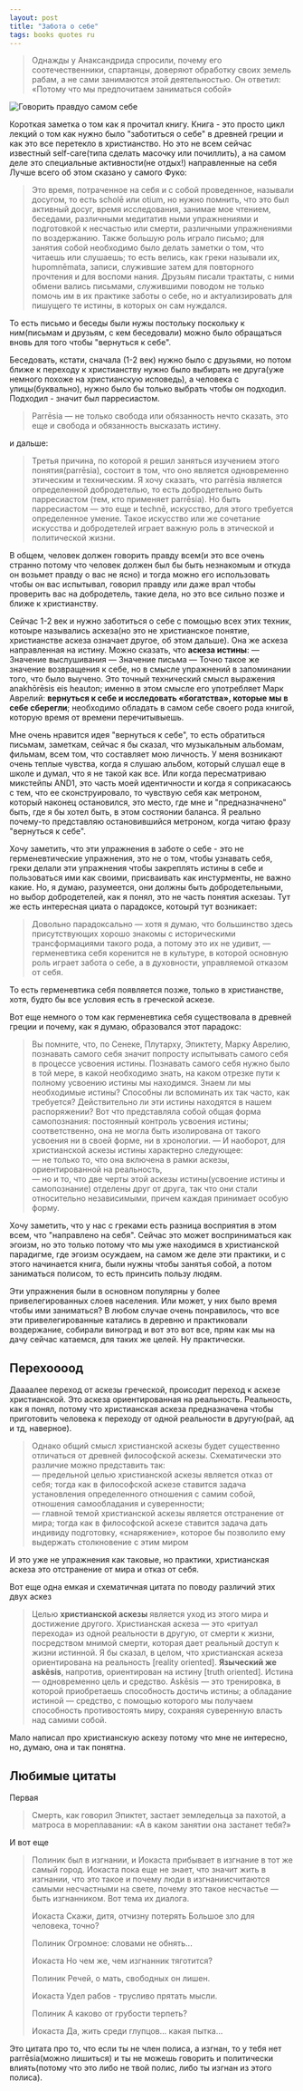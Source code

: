 ```yaml
---
layout: post
title: "Забота о себе"
tags: books quotes ru
---
```

> Однажды у Анаксандрида спросили, почему его соотечественники, спартанцы, доверяют обработку своих земель рабам, а не сами занимаются этой деятельностью. Он ответил: «Потому что мы предпочитаем заниматься собой»

<!--more-->

![Говорить правдуо самом себе]({{site.url}}/assets/images/foucault_cover.png)  

Короткая заметка о том как я прочитал книгу. Книга - это просто цикл лекций о том как нужно было "заботиться о себе" в древней греции и как это все перетекло в христианство. Но это не всем сейчас известный self-care(типа сделать масочку или почиллить), а на самом деле это специальные активности(не отдых!) направленные на себя Лучше всего об этом сказано у самого Фуко:

> Это время, потраченное на себя и с собой проведенное, называли досугом, то есть scholē или otium, но нужно помнить, что это был активный досуг, время исследования, занимае мое чтением, беседами, различными медитатив ными упражнениями и подготовкой к несчастью или смерти, различными упражнениями по воздержанию. Также большую роль играло письмо; для занятия собой необходимо было делать заметки о том, что читаешь или слушаешь; то есть велись, как греки называли их, hupomnēmata, записи, служившие затем для повторного прочтения и для воспоми нания. Друзьям писали трактаты, с ними обмени вались письмами, служившими поводом не только помочь им в их практике заботы о себе, но и актуализировать для пишущего те истины, в которых он сам нуждался.

То есть письмо и беседы были нужы постольку поскольку к ним(письмам и друзьям, с кем беседовали) можно было обращаться вновь для того чтобы "вернуться к себе".

Беседовать, кстати, сначала (1-2 век) нужно было с друзьями, но потом ближе к переходу к христианству нужно было выбирать не друга(уже немного похоже на христианскую исповедь), а человека с улицы(буквально), нужно было бы только выбрать чтобы он подходил. Подходил - значит был парресиастом.

> Parrēsia — не только свобода или обязанность нечто сказать, это еще и свобода и обязанность высказать истину.

и дальше:

> Третья причина, по которой я решил заняться изучением этого понятия(parrēsia), состоит в том, что оно является одновременно этическим и техническим. Я хочу сказать, что parrēsia является определенной добродетелью, то есть добродетельно быть парресиастом (тем, кто применяет parrēsia). Но быть парресиастом — это еще и technē, искусство, для этого требуется определенное умение. Такое искусство или же сочетание искусства и добродетелей играет важную роль в этической и политической жизни.

В общем, человек должен говорить правду всем(и это все очень странно потому что человек должен был бы быть незнакомым и откуда он возьмет правду о вас не ясно) и тогда можно его использовать чтобы он вас испытывал, говорил правду или даже врал чтобы проверить вас на добродетель, такие дела, но это все сильно позже и ближе к христианству.

Сейчас 1-2 век и нужно заботиться о себе с помощью всех этих техник, котоыре назывались аскеза(но это не христианское понятие, христианстве аскеза означает другое, об этом дальше). Она же аскеза направленная на истину.
Можно сказать, что **аскеза истины**:
— Значение выслушивания
— Значение письма
— Точно такое же значение возвращения к себе, но в смысле упражнений в запоминании того, что было выучено. Это точный технический смысл выражения anakhōrēsis eis heauton; именно в этом смысле его употребляет Марк Аврелий: **вернуться к себе и исследовать «богатства», которые мы в себе сберегли**; необходимо обладать в самом себе своего рода книгой, которую время от времени перечитывыешь.

Мне очень нравится идея "вернуться к себе", то есть обратиться письмам, заметкам, сейчас я бы сказал, что музыкальным альбомам, фильмам, всем том, что составляет мою личность. 
У меня возникают очень теплые чувства, когда я слушаю альбом, который слушал еще в школе и думал, что я не такой как все. Или когда пересматриваю микстейпы AND1, это часть моей идентичности и когда я соприкасаюсь с тем, что ее сконструировало, то чувствую себя как метроном, который наконец остановился, это место, где мне и "предназначнено" быть, где я бы хотел быть, в этом состяонии баланса. Я реально почему-то представляю остановившийся метроном, когда читаю фразу "вернуться к себе". 

Хочу заметить, что эти упражнения в заботе о себе - это не герменевтические упражнения, это не о том, чтобы узнавать себя, греки делали эти упражнения чтобы закреплять истины в себе и пользоваться ими как своими, присваивать как инстурменты, не важно какие. Но, я думаю, разумеется, они должны быть добродетельными, но выбор добродетелей, как я понял, это не часть понятия аскезаы. Тут же есть интересная циата о парадоксе, котоырй тут возникает:

> Довольно парадоксально — хотя я думаю, что большинство здесь присутствующих хорошо знакомы с историческими трансформациями такого рода, а потому это их не удивит, — герменевтика себя коренится не в культуре, в которой основную роль играет забота о себе, а в духовности, управляемой отказом от себя.

То есть герменевтика себя появляется позже, только в христианстве, хотя, будто бы все условия есть в греческой аскезе.

Вот еще немного о том как герменевтика себя существовала в древней греции и почему, как я думаю, образовался этот парадокс:

> Вы помните, что, по Сенеке, Плутарху, Эпиктету, Марку Аврелию, познавать самого себя значит попросту испытывать самого себя в процессе усвоения истины. Познавать самого себя нужно было в той мере, в какой необходимо знать, на каком отрезке пути к полному усвоению истины мы находимся. Знаем ли мы необходимые истины? Способны ли вспоминать их так часто, как требуется? Действительно ли эти истины находятся в нашем распоряжении? Вот что представляла собой общая форма самопознания: постоянный контроль усвоения истины; соответственно, она не могла быть изолирована от такого усвоения ни в своей форме, ни в хронологии. 
> — И наоборот, для христианской аскезы истины характерно следующее:  
> — не только то, что она включена в рамки аскезы, ориентированной на реальность,  
> — но и то, что две черты этой аскезы истины(усвоение истины и самопознание) отделены друг от друга, так что они стали относительно независимыми, причем каждая принимает особую форму.

Хочу заметить, что у нас с греками есть разница восприятия в этом всем, что "направлено на себя". Сейчас это может восприниматься как эгоизм, но это только потому что мы уже находимся в христианской парадигме, где эгоизм осуждаем, на самом же деле эти практики, и с этого начинается книга, были нужны чтобы занятья собой, а потом заниматься полисом, то есть принсить пользу людям. 

Эти упражнения были в основном популярны у более привелегированных слоев населения. Или может, у них было время чтобы ими заниматься?
В любом случае очень понравилось, что все эти привелегированные катались в деревню и практиковали воздержание, собирали виноград и вот это вот все, прям как мы на дачу сейчас катаемся, для таких же целей. Ну практически.

## Перехоооод
Даааалее переход от аскезы греческой, происодит переход к аскезе христианской. Это аскеза ориентированная на реальность. Реальность, как я понял, потому что христианская аскеза предназначена чтобы приготовить человека к переходу от одной реальности в другую(рай, ад и тд, наверное).

> Однако общий смысл христианской аскезы будет существенно отличаться от древней философской аскезы. Схематически это различие можно представить так:  
> — предельной целью христианской аскезы является отказ от себя; тогда как в философской аскезе ставится задача установления определенного отношения с самим собой, отношения самообладания и суверенности;  
> — главной темой христианской аскезы является отстранение от мира; тогда как в философской аскезе ставится задача дать индивиду подготовку, «снаряжение», которое бы позволило ему выдержать столкновение с этим миром

И это уже не упражнения как таковые, но практики, христианская аскеза это отстранение от мира и отказ от себя.

Вот еще одна емкая и схематичная цитата по поводу различий этих двух аскез
> Целью **христианской аскезы** является уход из этого мира и достижение другого. Христианская аскеза — это «ритуал перехода» из одной реальности в другую, от смерти к жизни, посредством мнимой смерти, которая дает реальный доступ к жизни истинной. Я бы сказал, в целом, что христианская аскеза ориентирована на реальность [reality oriented]. 
> **Языческий же askēsis**, напротив, ориентирован на истину [truth oriented]. Истина — одновременно цель и средство. Askēsis — это тренировка, в которой приобретаешь способность достичь истины; а обладание истиной — средство, с помощью которого мы получаем способность противостоять миру, сохраняя суверенную власть над самими собой.

Мало написал про христианскую аскезу потому что мне не интересно, но, думаю, она и так понятна.

## Любимые цитаты
Первая
> Смерть, как говорил Эпиктет, застает земледельца за пахотой, а матроса в мореплавании: «А в каком занятии она застанет тебя?»

И вот еще
> Полиник был в изгнании, и Иокаста прибывает в изгнание в тот же самый город. Иокаста пока еще не знает, что значит жить в изгнании, что это такое и почему люди в изгнаниисчитаются самыми несчастными на свете, почему это такое несчастье — быть изгнанником. Вот тема их диалога.
>
> Иокаста
> Скажи, дитя, отчизну потерять
> Большое зло для человека, точно?
> 
> Полиник
> Огромное: словами не обнять...
> 
> Иокаста
> Но чем же, чем изгнанник тяготится?
> 
> Полиник
> Речей, о мать, свободных он лишен.
> 
> Иокаста
> Удел рабов - трусливо прятать мысли.
> 
> Полиник
> А каково от грубости терпеть?
> 
> Иокаста
> Да, жить среди глупцов... какая пытка... 

Это цитата про то, что если ты не член полиса, а изгнан, то у тебя нет parrēsia(можно лишиться) и ты не можешь говорить и политически влиять(потому что это либо не твой полис, либо ты изгнан из этого полиса).